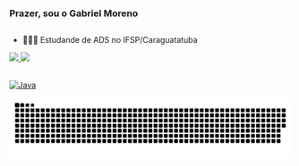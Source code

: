 ### Prazer, sou o Gabriel Moreno
##
- 👨🏼‍💻 Estudande de ADS no IFSP/Caraguatatuba


<div align="">
  <a href="https://github.com/ielmoreno">
  <img height="170em" src="http://github-readme-stats.vercel.app/api?username=ielmoreno&show_icons=true&theme=github_dark&include_all_commits=true&count_private=true"/>
  <img height="165em" src="http://github-readme-stats.vercel.app/api/top-langs/?username=ielmoreno&layout=compact&langs_count=7&theme=github_dark"/>
</div>

##
  <img align="center" alt="Java" height="70" src="https://cdn.jsdelivr.net/gh/devicons/devicon/icons/java/java-original-wordmark.svg">
  <div align="center">
  
 ![Snake animation](https://github.com/ielmoreno/ielmoreno/blob/output/github-contribution-grid-snake-dark.svg)
    
  </div>
